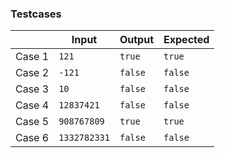 ### Testcases
|        | Input        | Output  | Expected |
|--------|--------------|---------|----------|
| Case 1 | `121`        | `true`  | `true`   |
| Case 2 | `-121`       | `false` | `false`  |
| Case 3 | `10`         | `false` | `false`  |
| Case 4 | `12837421`   | `false` | `false`  |
| Case 5 | `908767809`  | `true`  | `true`   |
| Case 6 | `1332782331` | `false` | `false`  |
